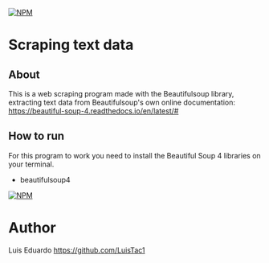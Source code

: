 [![NPM](https://beautiful-soup-4.readthedocs.io/en/latest/_images/6.1.jpg)]()
# Scraping text data

## About
This is a web scraping program made with the Beautifulsoup library, extracting text data from Beautifulsoup's own online documentation: https://beautiful-soup-4.readthedocs.io/en/latest/#

## How to run
For this program to work you need to install the Beautiful Soup 4 libraries on your terminal.
- beautifulsoup4

[![NPM](https://img.shields.io/npm/l/react)](https://github.com/LuisTac1/Text-scraping/blob/main/LICENSE) 

# Author
Luis Eduardo
https://github.com/LuisTac1
